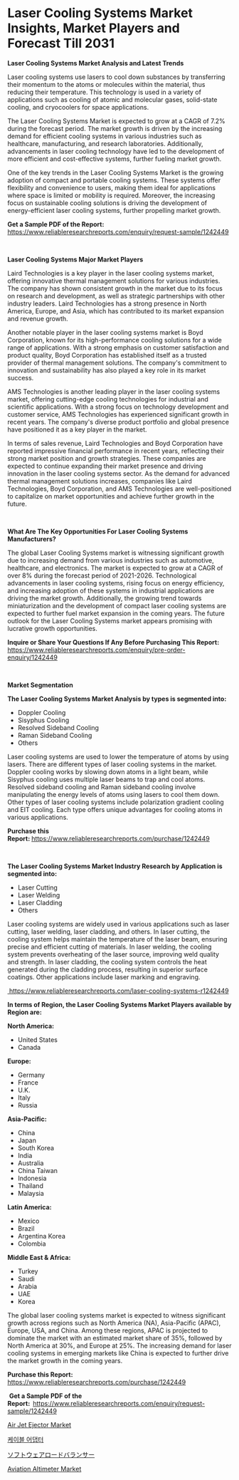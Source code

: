 <p><h1>Laser Cooling Systems Market Insights, Market Players and Forecast Till 2031</h1></p><p><strong>Laser Cooling Systems Market Analysis and Latest Trends</strong></p>
<p><p>Laser cooling systems use lasers to cool down substances by transferring their momentum to the atoms or molecules within the material, thus reducing their temperature. This technology is used in a variety of applications such as cooling of atomic and molecular gases, solid-state cooling, and cryocoolers for space applications.</p><p>The Laser Cooling Systems Market is expected to grow at a CAGR of 7.2% during the forecast period. The market growth is driven by the increasing demand for efficient cooling systems in various industries such as healthcare, manufacturing, and research laboratories. Additionally, advancements in laser cooling technology have led to the development of more efficient and cost-effective systems, further fueling market growth.</p><p>One of the key trends in the Laser Cooling Systems Market is the growing adoption of compact and portable cooling systems. These systems offer flexibility and convenience to users, making them ideal for applications where space is limited or mobility is required. Moreover, the increasing focus on sustainable cooling solutions is driving the development of energy-efficient laser cooling systems, further propelling market growth.</p></p>
<p><strong>Get a Sample PDF of the Report:&nbsp;</strong> <a href="https://www.reliableresearchreports.com/enquiry/request-sample/1242449">https://www.reliableresearchreports.com/enquiry/request-sample/1242449</a></p>
<p>&nbsp;</p>
<p><strong>Laser Cooling Systems Major Market Players</strong></p>
<p><p>Laird Technologies is a key player in the laser cooling systems market, offering innovative thermal management solutions for various industries. The company has shown consistent growth in the market due to its focus on research and development, as well as strategic partnerships with other industry leaders. Laird Technologies has a strong presence in North America, Europe, and Asia, which has contributed to its market expansion and revenue growth.</p><p>Another notable player in the laser cooling systems market is Boyd Corporation, known for its high-performance cooling solutions for a wide range of applications. With a strong emphasis on customer satisfaction and product quality, Boyd Corporation has established itself as a trusted provider of thermal management solutions. The company's commitment to innovation and sustainability has also played a key role in its market success.</p><p>AMS Technologies is another leading player in the laser cooling systems market, offering cutting-edge cooling technologies for industrial and scientific applications. With a strong focus on technology development and customer service, AMS Technologies has experienced significant growth in recent years. The company's diverse product portfolio and global presence have positioned it as a key player in the market.</p><p>In terms of sales revenue, Laird Technologies and Boyd Corporation have reported impressive financial performance in recent years, reflecting their strong market position and growth strategies. These companies are expected to continue expanding their market presence and driving innovation in the laser cooling systems sector. As the demand for advanced thermal management solutions increases, companies like Laird Technologies, Boyd Corporation, and AMS Technologies are well-positioned to capitalize on market opportunities and achieve further growth in the future.</p></p>
<p>&nbsp;</p>
<p><strong>What Are The Key Opportunities For Laser Cooling Systems Manufacturers?</strong></p>
<p><p>The global Laser Cooling Systems market is witnessing significant growth due to increasing demand from various industries such as automotive, healthcare, and electronics. The market is expected to grow at a CAGR of over 8% during the forecast period of 2021-2026. Technological advancements in laser cooling systems, rising focus on energy efficiency, and increasing adoption of these systems in industrial applications are driving the market growth. Additionally, the growing trend towards miniaturization and the development of compact laser cooling systems are expected to further fuel market expansion in the coming years. The future outlook for the Laser Cooling Systems market appears promising with lucrative growth opportunities.</p></p>
<p><strong>Inquire or Share Your Questions If Any Before Purchasing This Report:</strong> <a href="https://www.reliableresearchreports.com/enquiry/pre-order-enquiry/1242449">https://www.reliableresearchreports.com/enquiry/pre-order-enquiry/1242449</a></p>
<p>&nbsp;</p>
<p><strong>Market Segmentation</strong></p>
<p><strong>The Laser Cooling Systems Market Analysis by types is segmented into:</strong></p>
<p><ul><li>Doppler Cooling</li><li>Sisyphus Cooling</li><li>Resolved Sideband Cooling</li><li>Raman Sideband Cooling</li><li>Others</li></ul></p>
<p><p>Laser cooling systems are used to lower the temperature of atoms by using lasers. There are different types of laser cooling systems in the market. Doppler cooling works by slowing down atoms in a light beam, while Sisyphus cooling uses multiple laser beams to trap and cool atoms. Resolved sideband cooling and Raman sideband cooling involve manipulating the energy levels of atoms using lasers to cool them down. Other types of laser cooling systems include polarization gradient cooling and EIT cooling. Each type offers unique advantages for cooling atoms in various applications.</p></p>
<p><strong>Purchase this Report:&nbsp;</strong><a href="https://www.reliableresearchreports.com/purchase/1242449">https://www.reliableresearchreports.com/purchase/1242449</a></p>
<p>&nbsp;</p>
<p><strong>The Laser Cooling Systems Market Industry Research by Application is segmented into:</strong></p>
<p><ul><li>Laser Cutting</li><li>Laser Welding</li><li>Laser Cladding</li><li>Others</li></ul></p>
<p><p>Laser cooling systems are widely used in various applications such as laser cutting, laser welding, laser cladding, and others. In laser cutting, the cooling system helps maintain the temperature of the laser beam, ensuring precise and efficient cutting of materials. In laser welding, the cooling system prevents overheating of the laser source, improving weld quality and strength. In laser cladding, the cooling system controls the heat generated during the cladding process, resulting in superior surface coatings. Other applications include laser marking and engraving.</p></p>
<p><a href="https://www.reliableresearchreports.com/laser-cooling-systems-r1242449">&nbsp;https://www.reliableresearchreports.com/laser-cooling-systems-r1242449</a></p>
<p><strong>In terms of Region, the Laser Cooling Systems Market Players available by Region are:</strong></p>
<p>
    <p> <strong> North America: </strong>
        <ul>
            <li>United States</li>
            <li>Canada</li>
        </ul>
        </p> 
    <p> <strong> Europe: </strong>
        <ul>
            <li>Germany</li>
            <li>France</li>
            <li>U.K.</li>
            <li>Italy</li>
            <li>Russia</li>
        </ul>
        </p> 
    <p> <strong> Asia-Pacific: </strong>
        <ul>
            <li>China</li>
            <li>Japan</li>
            <li>South Korea</li>
            <li>India</li>
            <li>Australia</li>
            <li>China Taiwan</li>
            <li>Indonesia</li>
            <li>Thailand</li>
            <li>Malaysia</li>
        </ul>
        </p> 
    <p> <strong> Latin America: </strong>
        <ul>
            <li>Mexico</li>
            <li>Brazil</li>
            <li>Argentina Korea</li>
            <li>Colombia</li>
        </ul>
        </p> 
    <p> <strong> Middle East & Africa: </strong>
        <ul>
            <li>Turkey</li>
            <li>Saudi</li>
            <li>Arabia</li>
            <li>UAE</li>
            <li>Korea</li>
        </ul>
    </p>
    </p>
<p><p>The global laser cooling systems market is expected to witness significant growth across regions such as North America (NA), Asia-Pacific (APAC), Europe, USA, and China. Among these regions, APAC is projected to dominate the market with an estimated market share of 35%, followed by North America at 30%, and Europe at 25%. The increasing demand for laser cooling systems in emerging markets like China is expected to further drive the market growth in the coming years.</p></p>
<p><strong>Purchase this Report: </strong><a href="https://www.reliableresearchreports.com/purchase/1242449">https://www.reliableresearchreports.com/purchase/1242449</a></p>
<p>&nbsp;<strong>Get a Sample PDF of the Report:&nbsp;&nbsp;</strong><a href="https://www.reliableresearchreports.com/enquiry/request-sample/1242449">https://www.reliableresearchreports.com/enquiry/request-sample/1242449</a></p>
<p><strong></strong></p>
<p><p><a href="https://github.com/juancolorado15/Market-Research-Report-List-2/blob/main/air-jet-ejector-market.md">Air Jet Ejector Market</a></p><p><a href="https://github.com/fernandotryO5lson96765/Market-Research-Report-List-1/blob/main/544755532766.md">케이블 어댑터</a></p><p><a href="https://github.com/mm14022023/Market-Research-Report-List-1/blob/main/793983535767.md">ソフトウェアロードバランサー</a></p><p><a href="https://github.com/mahnoor2003/Market-Research-Report-List-4/blob/main/aviation-altimeter-market.md">Aviation Altimeter Market</a></p></p>
